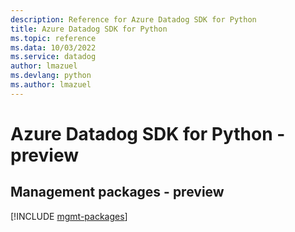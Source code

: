 ```yaml
---
description: Reference for Azure Datadog SDK for Python
title: Azure Datadog SDK for Python
ms.topic: reference
ms.data: 10/03/2022
ms.service: datadog
author: lmazuel
ms.devlang: python
ms.author: lmazuel
---
```

# Azure Datadog SDK for Python - preview

## Management packages - preview
[!INCLUDE [mgmt-packages](datadog-mgmt-index.md)]